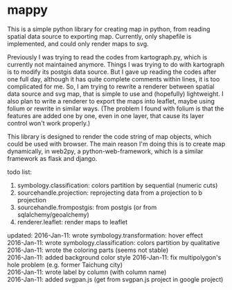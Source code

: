 mappy
=====

This is a simple python library for creating map in python, from reading spatial data source to exporting map.
Currently, only shapefile is implemented, and could only render maps to svg. 

Previously I was trying to read the codes from kartograph.py, which is currently not maintained anymore. Things I was trying to do with kartograph is to modify its postgis data source. 
But I gave up reading the codes after one full day, although it has quite complete comments within lines, it is too complicated for me.
So, I am trying to rewrite a renderer between spatial data source and svg map, that is simple to use and (hopefully) lightweight.
I also plan to write a renderer to export the maps into leaflet, maybe using folium or rewrite in similar ways. 
(The problem I found with folium is that the features are added one by one, even in one layer, that cause its layer control won't work properly.)

This library is designed to render the code string of map objects, which could be used with browser. 
The main reason I'm doing this is to create map dynamically, in web2py, a python-web-framework, which is a similar framework as flask and django. 

todo list:
1. symbology.classification: colors partition by sequential (numeric cuts)
2. sourcehandle.projection: reprojecting data from a projection to b projection
3. sourcehandle.frompostgis: from postgis (or from sqlalchemy/geoalchemy)
4. renderer.leaflet: render maps to leaflet

updated:
2016-Jan-11: wrote symbology.transformation: hover effect  
2016-Jan-11: wrote symbology.classification: colors partition by qualitative  
2016-Jan-11: wrote the coloring parts (seems not stable)  
2016-Jan-11: added background color style
2016-Jan-11: fix multipolygon's hole problem (e.g. former Taichung city)  
2016-Jan-11: wrote label by column (with column name)  
2016-Jan-11: added svgpan.js (get from svgpan.js project in google project)  
